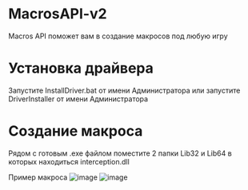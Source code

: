 # MacrosAPI-v2

Macros API поможет вам в создание макросов под любую игру

# Установка драйвера
Запустите InstallDriver.bat от имени Администратора или запустите DriverInstaller от имени Администратора

# Создание макроса
Рядом с готовым .exe файлом поместите 2 папки Lib32 и Lib64 в которых находиться interception.dll

Пример макроса
![image](https://user-images.githubusercontent.com/35975332/144324367-e4b3d4ea-d2e5-4296-a8cd-3d4235e7d9a6.png)
![image](https://user-images.githubusercontent.com/35975332/144324387-2da6441c-dd0b-4c1b-bf67-0338bbcc8b86.png)
